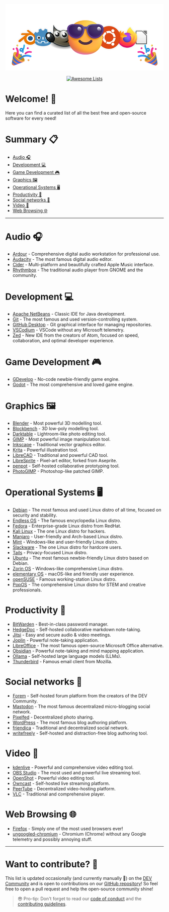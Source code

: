 <p align="center">
    <img src="COVER.webp" alt="Awesome Open-Source cover with software logos">
</p>

<p align="center">
    <a href="https://awesome.re">
        <img src="https://awesome.re/badge.svg" alt="Awesome Lists">
    </a>
</p>

# Welcome! 👋

Here you can find a curated list of all the best free and open-source software for every need!

# Summary 📋

- [Audio 🎧](https://github.com/Superp0sit1on/awesome-open-source?tab=readme-ov-file#audio-)
- [Development 💻](https://github.com/Superp0sit1on/awesome-open-source?tab=readme-ov-file#development-)
- [Game Development 🎮](https://github.com/Superp0sit1on/awesome-open-source?tab=readme-ov-file#game-development-)
- [Graphics 🖼️](https://github.com/Superp0sit1on/awesome-open-source?tab=readme-ov-file#graphics-%EF%B8%8F)
- [Operational Systems 🖥️](https://github.com/Superp0sit1on/awesome-open-source?tab=readme-ov-file#operational-systems-%EF%B8%8F)
- [Productivity 📎](https://github.com/Superp0sit1on/awesome-open-source?tab=readme-ov-file#productivity-)
- [Social networks 💬](https://github.com/Superp0sit1on/awesome-open-source?tab=readme-ov-file#social-networks-)
- [Video 🎥](https://github.com/Superp0sit1on/awesome-open-source?tab=readme-ov-file#video-)
- [Web Browsing 🌐](https://github.com/Superp0sit1on/awesome-open-source?tab=readme-ov-file#web-browsing-)

---

# Audio 🎧

- [Ardour](https://ardour.org) - Comprehensive digital audio workstation for professional use.
- [Audacity](https://www.audacityteam.org) - The most famous digital audio editor.
- [Cider](https://cider.sh/) - Multi-platform and beautifully crafted Apple Music interface.
- [Rhythmbox](https://www.rhythmbox.org) - The traditional audio player from GNOME and the community.

# Development 💻

- [Apache NetBeans](https://netbeans.apache.org) - Classic IDE for Java development.
- [Git](https://www.git-scm.com) - The most famous and used version-controlling system.
- [GitHub Desktop](https://desktop.github.com) - Git graphical interface for managing repositories. 
- [VSCodium](https://vscodium.com) - VSCode without any Microsoft telemetry.
- [Zed](https://zed.dev) - New IDE from the creators of Atom, focused on speed, collaboration, and optimal developer experience.

# Game Development 🎮

- [GDevelop](https://gdevelop.io) - No-code newbie-friendly game engine.
- [Godot](https://godotengine.org) - The most comprehensive and loved game engine.

# Graphics 🖼️

- [Blender](https://www.blender.org) - Most powerful 3D modelling tool.
- [Blockbench](https://www.blockbench.net) - 3D low-poly modelling tool.
- [Darktable](https://www.darktable.org) - Lightroom-like photo editing tool.
- [GIMP](https://www.gimp.org) - Most powerful image manipulation tool.
- [Inkscape](https://inkscape.org) - Traditional vector graphics editor.
- [Krita](https://krita.org) - Powerful illustration tool.
- [LibreCAD](https://www.librecad.org) - Traditional and powerful CAD tool.
- [LibreSprite](https://libresprite.github.io) - Pixel-art editor, forked from Aseprite.
- [penpot](https://penpot.app) - Self-hosted collaborative prototyping tool.
- [PhotoGIMP](https://github.com/Diolinux/PhotoGIMP) - Photoshop-like patched GIMP.

# Operational Systems 🖥️

- [Debian](https://www.debian.org) - The most famous and used Linux distro of all time, focused on security and stability.
- [Endless OS](https://www.endlessos.org) - The famous encyclopedia Linux distro.
- [Fedora](https://fedoraproject.org) - Enterprise-grade Linux distro from RedHat.
- [Kali Linux](https://www.kali.org) - The one Linux distro for hackers.
- [Manjaro](https://manjaro.org) - User-friendly and Arch-based Linux distro.
- [Mint](https://www.linuxmint.com) - Windows-like and user-friendly Linux distro.
- [Slackware](http://www.slackware.com) - The one Linux distro for hardcore users.
- [Tails](https://tails.net) - Privacy-focused Linux distro.
- [Ubuntu](https://ubuntu.com) - The most famous newbie-friendly Linux distro based on Debian.
- [Zorin OS](https://zorin.com/os) - Windows-like comprehensive Linux distro.
- [elementary OS](https://elementary.io) - macOS-like and friendly user experience.
- [openSUSE](https://www.opensuse.org) - Famous working-station Linux distro.
- [PopOS](https://pop.system76.com) - The comprehensive Linux distro for STEM and creative professionals.

# Productivity 📎

- [BitWarden](https://bitwarden.com) - Best-in-class password manager.
- [HedgeDoc](https://hedgedoc.org) - Self-hosted collaborative markdown note-taking.
- [Jitsi](https://meet.jit.si) - Easy and secure audio & video meetings.
- [Joplin](https://joplinapp.org) - Powerful note-taking application.
- [LibreOffice](https://www.libreoffice.org) - The most famous open-source Microsoft Office alternative.
- [Obsidian](https://obsidian.md) - Powerful note-taking and mind mapping application.
- [Ollama](https://www.ollama.com) - Self-hosted large language models (LLMs).
- [Thunderbird](https://www.thunderbird.net) - Famous email client from Mozilla.

# Social networks 💬

- [Forem](https://github.com/forem/forem) - Self-hosted forum platform from the creators of the DEV Community.
- [Mastodon](https://mastodon.social) - The most famous decentralized micro-blogging social network.
- [Pixelfed](https://pixelfed.org) - Decentralized photo sharing.
- [WordPress](https://wordpress.com) - The most famous blog authoring platform.
- [friendica](https://friendi.ca) - Traditional and decentralized social network.
- [writefreely](https://writefreely.org) - Self-hosted and distraction-free blog authoring tool.

# Video 🎥

- [kdenlive](https://kdenlive.org) - Powerful and comprehensive video editing tool.
- [OBS Studio](https://obsproject.com) - The most used and powerful live streaming tool.
- [OpenShot](https://www.openshot.org) - Powerful video editing tool.
- [Owncast](https://owncast.online) - Self-hosted live streaming platform.
- [PeerTube](https://joinpeertube.org) - Decentralized video-hosting platform. 
- [VLC](https://www.videolan.org) - Traditional and comprehensive player.

# Web Browsing 🌐

- [Firefox](https://www.mozilla.org/firefox/new) - Simply one of the most used browsers ever!
- [ungoogled-chromium](https://ungoogled-software.github.io) - Chromium (Chrome) without any Google telemetry and possibly annoying stuff.

---

# Want to contribute? 🤝

This list is updated occasionally (and currently manually 🥲) on the [DEV Community](https://dev.to/superp0sit1on/awesome-open-source-38h6) and is open to contributions on our [GitHub repository](https://github.com/Superp0sit1on/awesome-open-source)! So feel free to open a pull request and help the open-source community shine!

> 😎 Pro-tip: Don't forget to read our [code of conduct](CODE_OF_CONDUCT.md) and the [contributing guidelines](CONTRIBUTING.md).
